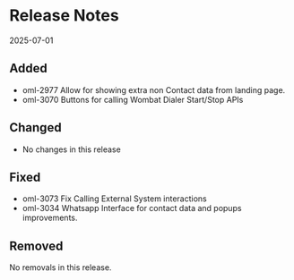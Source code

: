 # Release Notes
2025-07-01

## Added

- oml-2977 Allow for showing extra non Contact data from landing page.
- oml-3070 Buttons for calling Wombat Dialer Start/Stop APIs 

## Changed

- No changes in this release

## Fixed

- oml-3073 Fix Calling External System interactions
- oml-3034 Whatsapp Interface for contact data and popups improvements.

## Removed

No removals in this release.
